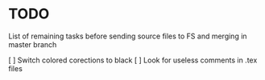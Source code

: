 # TODO

List of remaining tasks before sending source files to FS and merging in master branch

[ ] Switch colored corections to black
[ ] Look for useless comments in .tex files


